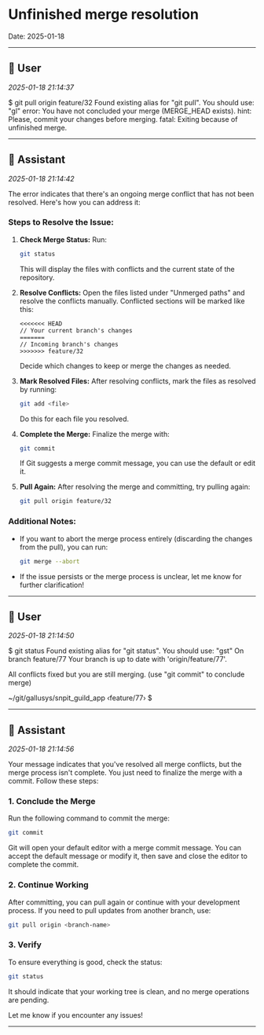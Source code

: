 # Unfinished merge resolution

Date: 2025-01-18

---

## 👤 User
*2025-01-18 21:14:37*

$ git pull origin feature/32
Found existing alias for "git pull". You should use: "gl"
error: You have not concluded your merge (MERGE_HEAD exists).
hint: Please, commit your changes before merging.
fatal: Exiting because of unfinished merge.

---

## 🤖 Assistant
*2025-01-18 21:14:42*

The error indicates that there's an ongoing merge conflict that has not been resolved. Here's how you can address it:

### Steps to Resolve the Issue:

1. **Check Merge Status:**
   Run:
   ```bash
   git status
   ```
   This will display the files with conflicts and the current state of the repository.

2. **Resolve Conflicts:**
   Open the files listed under "Unmerged paths" and resolve the conflicts manually. Conflicted sections will be marked like this:
   ```plaintext
   <<<<<<< HEAD
   // Your current branch's changes
   =======
   // Incoming branch's changes
   >>>>>>> feature/32
   ```

   Decide which changes to keep or merge the changes as needed.

3. **Mark Resolved Files:**
   After resolving conflicts, mark the files as resolved by running:
   ```bash
   git add <file>
   ```
   Do this for each file you resolved.

4. **Complete the Merge:**
   Finalize the merge with:
   ```bash
   git commit
   ```
   If Git suggests a merge commit message, you can use the default or edit it.

5. **Pull Again:**
   After resolving the merge and committing, try pulling again:
   ```bash
   git pull origin feature/32
   ```

### Additional Notes:
- If you want to abort the merge process entirely (discarding the changes from the pull), you can run:
  ```bash
  git merge --abort
  ```

- If the issue persists or the merge process is unclear, let me know for further clarification!

---

## 👤 User
*2025-01-18 21:14:50*

$ git status
Found existing alias for "git status". You should use: "gst"
On branch feature/77
Your branch is up to date with 'origin/feature/77'.

All conflicts fixed but you are still merging.
  (use "git commit" to conclude merge)

~/git/gallusys/snpit_guild_app  ‹feature/77› $

---

## 🤖 Assistant
*2025-01-18 21:14:56*

Your message indicates that you've resolved all merge conflicts, but the merge process isn't complete. You just need to finalize the merge with a commit. Follow these steps:

### 1. **Conclude the Merge**
Run the following command to commit the merge:

```bash
git commit
```

Git will open your default editor with a merge commit message. You can accept the default message or modify it, then save and close the editor to complete the commit.

### 2. **Continue Working**
After committing, you can pull again or continue with your development process. If you need to pull updates from another branch, use:

```bash
git pull origin <branch-name>
```

### 3. **Verify**
To ensure everything is good, check the status:

```bash
git status
```

It should indicate that your working tree is clean, and no merge operations are pending.

Let me know if you encounter any issues!

---
